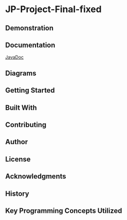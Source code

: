 # JP-Project-Final-fixed


## Demonstration


## Documentation
[JavaDoc](https://chuckt95.github.io/JP-Project-Final-fixed/javadocs/index.html)

## Diagrams


## Getting Started


## Built With


## Contributing


## Author


## License


## Acknowledgments


## History


## Key Programming Concepts Utilized

